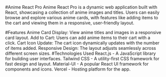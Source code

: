 #Anime React Pro
Anime React Pro is a dynamic web application built with React, showcasing a collection of anime images and titles. Users can easily browse and explore various anime cards, with features like adding items to the cart and viewing them in a responsive, user-friendly layout.

#Features
Anime Card Display: View anime titles and images in a responsive card layout.
Add to Cart: Users can add anime items to their cart with a click.
Cart Icon Update: The cart icon dynamically updates with the number of items added.
Responsive Design: The layout adjusts seamlessly across different screen sizes.
#Technologies Used
React.js - A JavaScript library for building user interfaces.
Tailwind CSS - A utility-first CSS framework for fast design and layout.
Material-UI - A popular React UI framework for components and icons.
Vercel - Hosting platform for the app.
